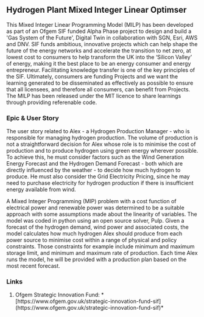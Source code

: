 ## Hydrogen Plant Mixed Integer Linear Optimser 

This Mixed Integer Linear Programming Model (MILP) has been developed as part of an Ofgem SIF funded Alpha Phase project to design and build a 'Gas System of the Future', Digital Twin in collaboration with SGN, Esri, AWS and DNV. SIF funds ambitious, innovative projects which can help shape the future of the energy networks and accelerate the transition to net zero, at lowest cost to consumers to help transform the UK into the ‘Silicon Valley’ of energy, making it the best place to be an energy consumer and energy entrepreneur. Facilitating knowledge transfer is one of the key principles of the SIF. Ultimately, consumers are funding Projects and we want the learning generated to be disseminated as effectively as possible to ensure that all licensees, and therefore all consumers, can benefit from Projects. The MILP has been released under the MIT licence to share learnings through providing referenable code.

### Epic & User Story

The user story related to Alex - a Hydrogen Production Manager - who is responsible for managing hydrogen production. The volume of production is not a straightforward decision for Alex whose role is to minimise the cost of production and to produce hydrogen using green energy wherever possible. To achieve this, he must consider factors such as the Wind Generation Energy Forecast and the Hydrogen Demand Forecast - both which are directly influenced by the weather - to decide how much hydrogen to produce. He must also consider the Grid Electricity Pricing, since he may need to purchase electricity for hydrogen production if there is insufficient energy available from wind.

A Mixed Integer Programming (MIP) problem with a cost function of electrical power and renewable power was determined to be a suitable approach with some assumptions made about the linearity of variables. The model was coded in python using an open source solver, Pulp. Given a forecast of the hydrogen demand, wind power and associated costs, the model calculates how much hydrogen Alex should produce from each power source to minimise cost within a range of physical and policy  constraints. Those constraints for example include minimum and maximum storage limit, and minimum and maximum rate of production. Each time Alex runs the model, he will be provided with a production plan based on the most recent forecast.

### Links

<ol>
  <li>Ofgem Strategic Innovation Fund: *[https://www.ofgem.gov.uk/strategic-innovation-fund-sif](https://www.ofgem.gov.uk/strategic-innovation-fund-sif)*</li>
</ol>
